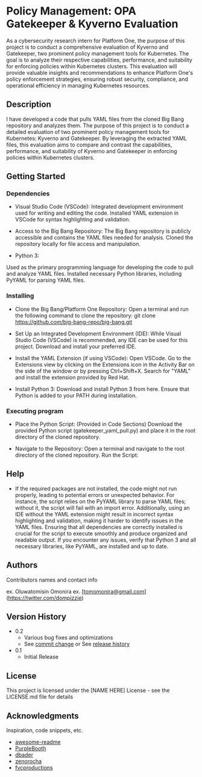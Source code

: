 # Policy Management: OPA Gatekeeper & Kyverno Evaluation


As a cybersecurity research intern for Platform One, the purpose of this project is to conduct a comprehensive evaluation of Kyverno and Gatekeeper, two prominent policy management tools for Kubernetes. The goal is to analyze their respective capabilities, performance, and suitability for enforcing policies within Kubernetes clusters. This evaluation will provide valuable insights and recommendations to enhance Platform One's policy enforcement strategies, ensuring robust security, compliance, and operational efficiency in managing Kubernetes resources.



## Description

I have developed a code that pulls YAML files from the cloned Big Bang repository and analyzes them. The purpose of this project is to conduct a detailed evaluation of two prominent policy management tools for Kubernetes: Kyverno and Gatekeeper. By leveraging the extracted YAML files, this evaluation aims to compare and contrast the capabilities, performance, and suitability of Kyverno and Gatekeeper in enforcing policies within Kubernetes clusters.


## Getting Started

### Dependencies

* Visual Studio Code (VSCode):
Integrated development environment used for writing and editing the code.
Installed YAML extension in VSCode for syntax highlighting and validation.

* Access to the Big Bang Repository:
The Big Bang repository is publicly accessible and contains the YAML files needed for analysis.
Cloned the repository locally for file access and manipulation.

* Python 3:

Used as the primary programming language for developing the code to pull and analyze YAML files.
Installed necessary Python libraries, including PyYAML for parsing YAML files.


### Installing

* Clone the Big Bang/Platform One Repository:
Open a terminal and run the following command to clone the repository:
git clone https://github.com/big-bang-repo/big-bang.git

* Set Up an Integrated Development Environment (IDE):
While Visual Studio Code (VSCode) is recommended, any IDE can be used for this project. Download and install your preferred IDE.

* Install the YAML Extension (if using VSCode):
Open VSCode. Go to the Extensions view by clicking on the Extensions icon in the Activity Bar on the side of the window or by pressing Ctrl+Shift+X.
Search for "YAML" and install the extension provided by Red Hat.

* Install Python 3:
Download and install Python 3 from here.
Ensure that Python is added to your PATH during installation.

### Executing program

* Place the Python Script: (Provided in Code Sections)
Download the provided Python script (gatekeeper_yaml_pull.py) and place it in the root directory of the cloned repository.

* Navigate to the Repository:
Open a terminal and navigate to the root directory of the cloned repository.
Run the Script:



## Help

* If the required packages are not installed, the code might not run properly, leading to potential errors or unexpected behavior. For instance, the script relies on the PyYAML library to parse YAML files; without it, the script will fail with an import error. Additionally, using an IDE without the YAML extension might result in incorrect syntax highlighting and validation, making it harder to identify issues in the YAML files. Ensuring that all dependencies are correctly installed is crucial for the script to execute smoothly and produce organized and readable output. If you encounter any issues, verify that Python 3 and all necessary libraries, like PyYAML, are installed and up to date.



## Authors

Contributors names and contact info

ex. Oluwatomisin Omonira
ex. [tomomonira@gmail.com] (https://twitter.com/dompizzie)

## Version History

* 0.2
    * Various bug fixes and optimizations
    * See [commit change]() or See [release history]()
* 0.1
    * Initial Release

## License

This project is licensed under the [NAME HERE] License - see the LICENSE.md file for details

## Acknowledgments

Inspiration, code snippets, etc.
* [awesome-readme](https://github.com/matiassingers/awesome-readme)
* [PurpleBooth](https://gist.github.com/PurpleBooth/109311bb0361f32d87a2)
* [dbader](https://github.com/dbader/readme-template)
* [zenorocha](https://gist.github.com/zenorocha/4526327)
* [fvcproductions](https://gist.github.com/fvcproductions/1bfc2d4aecb01a834b46)
